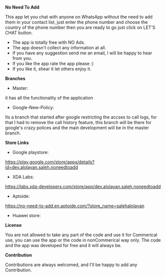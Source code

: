 **No Need To Add**

This app let you chat with anyone on WhatsApp without the need to add them in your contact list, just enter the phone number and choose the country of the phone number then you are ready to go just click on LET'S CHAT button.

- The app is totally free with NO Ads.
- The app doesn't collect any information at all.
- If you have any suggestion send me an email, I will be happy to hear from you.
- If you like the app rate the app please :)
- If you like it, shear it let others enjoy it.


**Branches**
- Master:

it has all the functionality of the application

- Google-New-Policy:

Its a branch that started after google restricting the accses to call logs, for that I had to remove the call history feature, this branch will be there for google's crazy polices and the main development will be in the master branch. 

**Store Links**

- Google playstore:

https://play.google.com/store/apps/details?id=dev.alolayan.saleh.noneedtoadd

- XDA Labs:

https://labs.xda-developers.com/store/app/dev.alolayan.saleh.noneedtoadd

- Aptoide:

https://no-need-to-add.en.aptoide.com/?store_name=salehalolayan

- Huawei store:

**License**

You are not allowed to take any part of the code and use it for Commerical use, you can use the app or the code in nonCommerical way only.
The code and the app was developed for free and it will always be.

**Contribution**

Contributions are always welcomed, and I'll be happy to add any Contribution.

